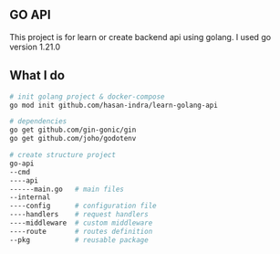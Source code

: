 ## GO API
This project is for learn or create backend api using golang. I used go version 1.21.0

## What I do
```bash
# init golang project & docker-compose
go mod init github.com/hasan-indra/learn-golang-api

# dependencies
go get github.com/gin-gonic/gin
go get github.com/joho/godotenv

# create structure project
go-api
--cmd
----api 
------main.go   # main files
--internal
----config      # configuration file
----handlers    # request handlers
----middleware  # custom middleware
----route       # routes definition
--pkg           # reusable package
```

